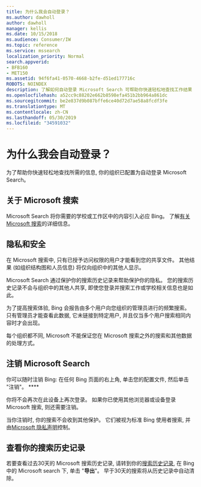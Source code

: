 ```yaml
---
title: 为什么我会自动登录？
ms.author: dawholl
author: dawholl
manager: kellis
ms.date: 10/15/2018
ms.audience: Consumer/IW
ms.topic: reference
ms.service: mssearch
localization_priority: Normal
search.appverid:
- BFB160
- MET150
ms.assetid: 94f6fa41-0570-4668-b2fe-d51ed177716c
ROBOTS: NOINDEX
description: 了解如何自动登录 Microsoft Search 可帮助你快速轻松地查找工作结果
ms.openlocfilehash: a52cc9c88202e662b8598efa451b2bb964a861dc
ms.sourcegitcommit: be2e837d9b087bffe6ce40d72d7ae58a8fcdf3fe
ms.translationtype: MT
ms.contentlocale: zh-CN
ms.lasthandoff: 05/30/2019
ms.locfileid: "34591032"
---
```

# <a name="why-am-i-automatically-signed-in"></a>为什么我会自动登录？

为了帮助你快速轻松地查找所需的信息, 你的组织已配置为自动登录 Microsoft Search。
  
## <a name="about-microsoft-search"></a>关于 Microsoft 搜索

Microsoft Search 将你需要的学校或工作区中的内容引入必应 Bing。 了解[有关 Microsoft 搜索](about-microsoft-search.md)的详细信息。
  
## <a name="privacy-and-security"></a>隐私和安全

在 Microsoft 搜索中, 只有已授予访问权限的用户才能看到您的共享文件。 其他结果 (如组织结构图和人员信息) 将仅向组织中的其他人显示。
  
Microsoft Search 通过保护你的搜索历史记录来帮助保护你的隐私。 您的搜索历史记录不会与组织中的其他人共享, 即使您登录并搜索工作或学校相关信息也是如此。
  
为了提高搜索体验, Bing 会报告由多个用户向您组织的管理员进行的频繁搜索。 只有管理员才能查看此数据, 它未链接到特定用户, 并且仅当多个用户搜索相同内容时才会出现。
  
每个组织都不同, Microsoft 不能保证您在 Microsoft 搜索之外的搜索和其他数据的处理方式。
  
## <a name="sign-out-of-microsoft-search"></a>注销 Microsoft Search

你可以随时注销 Bing: 在任何 Bing 页面的右上角, 单击您的配置文件, 然后单击 "注销"。 ****
  
你将不会再次在此设备上再次登录。 如果你已使用其他浏览器或设备登录 Microsoft 搜索, 则还需要注销。 
  
当你注销时, 你的搜索不会收到其他保护。 它们被视为标准 Bing 使用者搜索, 并由[Microsoft 隐私声明](https://privacy.microsoft.com/en-us/privacystatement)控制。
  
## <a name="view-your-search-history"></a>查看你的搜索历史记录

若要查看过去30天的 Microsoft 搜索历史记录, 请转到你的[搜索历史记录](https://ssl.bing.com/profile/history), 在 Bing 中的 Microsoft search 下, 单击 "**导出**"。 早于30天的搜索将从历史记录中自动清除。

  

